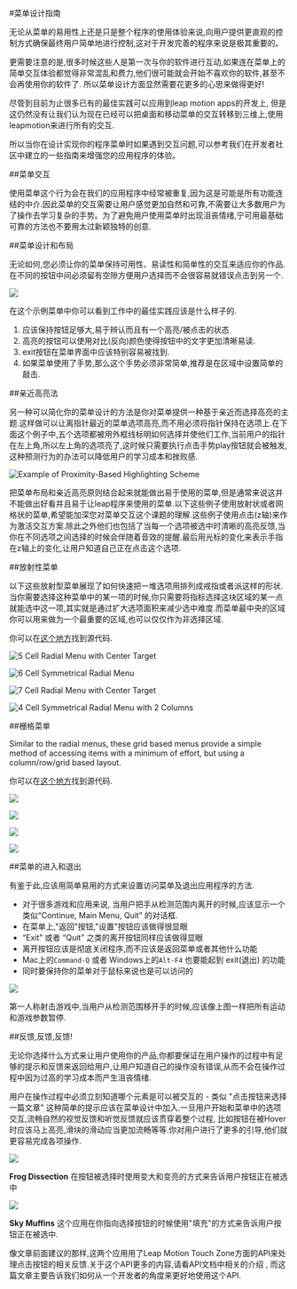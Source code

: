 #菜单设计指南



无论从菜单的易用性上还是只是整个程序的使用体验来说,向用户提供更直观的控制方式确保最终用户简单地进行控制,这对于开发完善的程序来说是极其重要的。

更需要注意的是,很多时候这些人是第一次与你的软件进行互动,如果连在菜单上的简单交互体验都觉得非常混乱和费力,他们很可能就会开始不喜欢你的软件,甚至不会再使用你的软件了.
所以菜单设计方面显然需要花更多的心思来做得更好!

尽管到目前为止很多已有的最佳实践可以应用到leap motion apps的开发上, 但是这仍然没有让我们认为现在已经可以把桌面和移动菜单的交互转移到三维上,使用leapmotion来进行所有的交互.

所以当你在设计实现你的程序菜单时如果遇到交互问题,可以参考我们在开发者社区中建立的一些指南来增强您的应用程序的体验。


##菜单交互


使用菜单这个行为会在我们的应用程序中经常被重复,因为这是可能是所有功能连结的中介.因此菜单的交互需要让用户感觉更加自然和可靠,不需要让大多数用户为了操作去学习复杂的手势。为了避免用户使用菜单时出现沮丧情绪,宁可用最基础可靠的方法也不要用太过新颖独特的创意.


##菜单设计和布局




无论如何,您必须让你的菜单保持可用性、易读性和简单性的交互来适应你的作品.在不同的按钮中间必须留有空隙方便用户选择而不会很容易就错误点击到另一个.

![](https://developer.leapmotion.com/documentation/images/menu_left_align_withInfo.jpg)

在这个示例菜单中你可以看到工作中的最佳实践应该是什么样子的.




1. 应该保持按钮足够大,易于辨认而且有一个高亮/被点击的状态
2. 高亮的按钮可以使用对比(反向)颜色使得按钮中的文字更加清晰易读.
3. exit按钮在菜单界面中应该特别容易被找到.
4. 如果菜单使用了手势,那么这个手势必须非常简单,推荐是在区域中设置简单的敲击.






##亲近高亮法

另一种可以简化你的菜单设计的方法是你对菜单提供一种基于亲近而选择高亮的主题.这样做可以让离指针最近的菜单选项高亮,而不用必须将指针保持在选项上.在下面这个例子中,五个选项都被用外框线标明如何选择并使他们工作,当前用户的指针在左上角,所以左上角的选项亮了,这时候只需要执行点击手势play按钮就会被触发,这种预测行为的办法可以降低用户的学习成本和挫败感.

![Example of Proximity-Based Highlighting Scheme](https://developer.leapmotion.com/documentation/images/Menus_Zones.jpg)

把菜单布局和亲近高亮原则结合起来就能做出易于使用的菜单,但是通常来说这并不能做出好看并且易于让leap程序来使用的菜单.以下这些例子使用放射状或者网格状的菜单,希望能加深您对菜单交互这个课题的理解.这些例子使用点击(z轴)来作为激活交互方案.除此之外他们也包括了当每一个选项被选中时清晰的高亮反馈,当你在不同选项之间选择的时候会伴随着音效的提醒.最后用光标的变化来表示手指在z轴上的变化,让用户知道自己正在点击这个选项.

##放射性菜单

以下这些放射型菜单展现了如何快速把一堆选项用排列成戒指或者派这样的形状.当你需要选择这种菜单中的某一项的时候,你只需要将指标选择这块区域的某一点就能选中这一项,其实就是通过扩大选项面积来减少选中难度.而菜单最中央的区域你可以用来做为一个最重要的区域,也可以仅仅作为非选择区域.

你可以在[这个地方](http://goo.gl/ZKoTp7)找到源代码.

![5 Cell Radial Menu with Center Target	 ](https://developer.leapmotion.com/documentation/images/Radial_002.png)

![6 Cell Symmetrical Radial Menu](https://developer.leapmotion.com/documentation/images/Radial_005.png)

![7 Cell Radial Menu with Center Target	](https://developer.leapmotion.com/documentation/images/Radial_006.png)

![4 Cell Symmetrical Radial Menu with 2 Columns](https://developer.leapmotion.com/documentation/images/Radial_008.png)

 
 

##栅格菜单

Similar to the radial menus, these grid based menus provide a simple method of accessing items with a minimum of effort, but using a column/row/grid based layout.

你可以在[这个地方](http://goo.gl/6seQ29)找到源代码.

![](https://developer.leapmotion.com/documentation/images/Grid001.png)

![](https://developer.leapmotion.com/documentation/images/Grid002.png)

![](https://developer.leapmotion.com/documentation/images/Grid003.png)

![](https://developer.leapmotion.com/documentation/images/Grid005.png)




##菜单的进入和退出

有鉴于此,应该用简单易用的方式来设置访问菜单及退出应用程序的方法.

 + 对于很多游戏和应用来说, 当用户把手从检测范围内离开的时候,应该显示一个类似“Continue, Main Menu, Quit” 的对话框.
 + 在菜单上,"返回"按钮,"设置"按钮应该做得很显眼
 + “Exit” 或者 “Quit” 之类的离开按钮同样应该做得显眼
 + 离开按钮应该是彻底关闭程序,而不应该是返回菜单或者其他什么功能
 + Mac上的`Command-Q` 或者 Windows上的`Alt-F4` 也要能起到 exit(退出) 的功能
 + 同时要保持你的菜单对于鼠标来说也是可以访问的

![](https://developer.leapmotion.com/documentation/images/DeadMotion.jpg)

第一人称射击游戏中,当用户从检测范围移开手的时候,应该像上图一样把所有运动和游戏参数暂停.

##反馈,反馈,反馈!

无论你选择什么方式来让用户使用你的产品,你都要保证在用户操作的过程中有足够的提示和反馈来返回给用户,让用户知道自己的操作没有错误,从而不会在操作过程中因为过高的学习成本而产生沮丧情绪.

用户在操作过程中必须立刻知道哪个元素是可以被交互的 - 类似 "点击按钮来选择一篇文章" 这种简单的提示应该在菜单设计中加入.一旦用户开始和菜单中的选项交互,流畅自然的视觉反馈和听觉反馈就应该贯穿着整个过程, 比如按钮在被Hover时应该马上高亮,滑块的滑动应当更加流畅等等.你对用户进行了更多的引导,他们就更容易完成各项操作.

![](https://developer.leapmotion.com/documentation/images/FrogDissection_lit.jpg)

**Frog Dissection** 在按钮被选择时使用变大和变亮的方式来告诉用户按钮正在被选中

![](https://developer.leapmotion.com/documentation/images/SkyMuffins.jpg)

**Sky Muffins** 这个应用在你指向选择按钮的时候使用"填充"的方式来告诉用户按钮正在被选中.

像文章前面建议的那样,这两个应用用了Leap Motion Touch Zone方面的API来处理点击按钮的相关反馈.关于这个API更多的内容,请看API文档中相关的介绍 , 而这篇文章主要告诉我们如何从一个开发者的角度来更好地使用这个API.